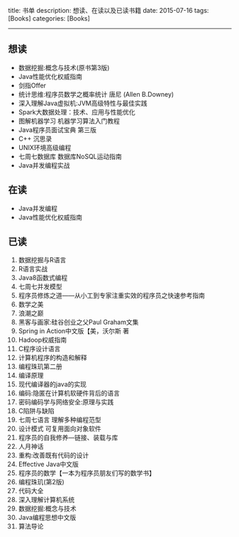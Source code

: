 title: 书单
description: 想读、在读以及已读书籍
date: 2015-07-16
tags:  [Books]
categories:  [Books]

----------------------

## 想读
* 数据挖掘:概念与技术(原书第3版)
* Java性能优化权威指南
* 剑指Offer 
* 统计思维:程序员数学之概率统计 唐尼 (Allen B.Downey)
* 深入理解Java虚拟机:JVM高级特性与最佳实践
* Spark大数据处理：技术、应用与性能优化
* 图解机器学习 机器学习算法入门教程
* Java程序员面试宝典 第三版
* C++ 沉思录
* UNIX环境高级编程
* 七周七数据库 数据库NoSQL运动指南
* Java并发编程实战
<!-- more -->
## 在读
+ Java并发编程
+ Java性能优化权威指南


## 已读
1. 数据挖掘与R语言
2. R语言实战
3. Java8函数式编程
4. 七周七并发模型
5. 程序员修炼之道——从小工到专家注重实效的程序员之快速参考指南
6. 数学之美
7. 浪潮之巅
8. 黑客与画家:硅谷创业之父Paul Graham文集
9. Spring in Action中文版【美，沃尔斯 著
10. Hadoop权威指南
11. C程序设计语言
12. 计算机程序的构造和解释
13. 编程珠玑第二册
14. 编译原理
15. 现代编译器的java的实现
16. 编码:隐匿在计算机软硬件背后的语言
17. 密码编码学与网络安全:原理与实践
18. C陷阱与缺陷
19. 七周七语言 理解多种编程范型 
20. 设计模式 可复用面向对象软件
21. 程序员的自我修养—链接、装载与库
22. 人月神话
23. 重构:改善既有代码的设计
24. Effective Java中文版
25. 程序员的数学【一本为程序员朋友们写的数学书】
26. 编程珠玑(第2版) 
27. 代码大全
28. 深入理解计算机系统
29. 数据挖掘:概念与技术
30. Java编程思想中文版
31. 算法导论
     